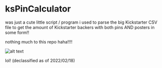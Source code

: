 # ksPinCalculator

was just a cute little script / program i used to parse the big Kickstarter CSV file to get the amount of 
Kickstarter backers with both pins AND posters in some form!!

nothing much to this repo haha!!!!

![alt text](https://c.tenor.com/rbwgRtQyrqsAAAAC/chao-sonic.gif)

lol!
(declassified as of 2022/02/18)
